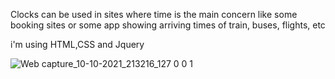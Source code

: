 Clocks can be used in sites where time is the main concern like some booking sites or some app showing arriving times of train, buses, flights, etc

i'm using HTML,CSS and Jquery

![Web capture_10-10-2021_213216_127 0 0 1](https://user-images.githubusercontent.com/83516020/136703831-d627d751-b540-4937-b3a1-d62d5b6fb0dc.jpeg)
